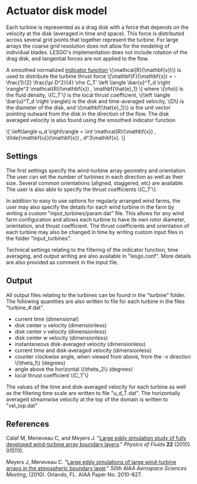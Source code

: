 # Actuator disk model
Each turbine is represented as a drag disk with a force that depends on the
velocity at the disk (averaged in time and space).  This force is distributed
across several grid points that together represent the turbine.  For large arrays
the coarse grid resolution does not allow for the modeling of individual
blades. LESGO's implementation does not include rotation of the drag disk, and
tangential forces are not applied to the flow.

A smoothed normalized [indicator function](indicator-function.html) \\(\mathcal{R}(\mathbf{x})\\)
is used to distribute the turbine thrust force
\\[\mathbf{F}(\mathbf{x}) = -\frac{1}{2} \frac{\pi D^2}{4} \rho C_T' \left \langle \bar{u}^T_d \right \rangle^2 \mathcal{R}(\mathbf{x}) \, \mathbf{\hat{e}_1} \\]
where \\(\rho\\) is the fluid density, \\(C_T'\\) is the local thrust
coefficient, \\(\left \langle \bar{u}^T_d \right \rangle\\) is the disk and time-averaged
velocity, \\(D\\) is the diameter of the disk, and \\(\mathbf{\hat{e}_1}\\) is
the unit vector pointing outward from the disk in the direction of the flow. The
disk averaged velocity is also found using the smoothed indicator function

\\[ \left\langle u_d \right\rangle = \int \mathcal{R}(\mathbf{x}) \, \tilde{\mathbf{u}}(\mathbf{x}) \, d^3\mathbf{x}. \\]

## Settings
The first settings specify the wind-turbine array geometry and orientation.
The user can set the number of turbines in each direction as well
as their size. Several common orientations (aligned, staggered, etc) are
available. The user is also able to specify the thrust coefficients \\(C_T'\\).

In addition to easy to use options for regularly arranged wind farms, the user
may also specify the details for each wind turbine in the farm by writing a
custom "input_turbines/param.dat" file. This allows for any wind farm
configuration and allows each turbine to have its own rotor diameter,
orientation, and thrust coefficient. The thrust coefficients and orientation of
each turbine may also be changed in time by writing custom input files in the
folder "input_turbines".

Technical settings relating to the filtering of the indicator function, time
averaging, and output writing are also available in "lesgo.conf". More details
are also provided as comment in the input file.

## Output
All output files relating to the turbines can be found in the "turbine" folder.
The following quantities are also written to file for each turbine in the files
"turbine_#.dat".
* current time (dimensional)
* disk center u velocity (dimensionless)
* disk center v velocity (dimensionless)
* disk center w velocity (dimensionless)
* instantaneous disk-averaged velocity (dimensionless)
* current time and disk-averaged velocity (dimensionless)
* counter clockwise angle, when viewed from above, from the -*x* direction \\(\theta_1\\) (degrees)
* angle above the horizontal \\(\theta_2\\) (degrees)
* local thrust coefficient \\(C_T'\\)

The values of the time and disk-averaged velocity for each turbine as
well as the filtering time scale are written to file "u_d_T.dat". The horizontally
averaged streamwise velocity at the top of the domain is written to "vel_top.dat"

## References
Calaf M, Meneveau C, and Meyers J. "[Large eddy simulation study of fully developed
wind-turbine array boundary layers](http://dx.doi.org/10.1063/1.3291077)."
*Physics of Fluids* **22** (2010). 015110.

Meyers J, Meneveau C. "[Large eddy simulations of large wind-turbine arrays in the atmospheric boundary layer](http://dx.doi.org/10.2514/6.2010-827)." *50th AIAA Aerospace Sciences Meeting*, (2010). Orlando, FL. AIAA Paper No. 2010-827.